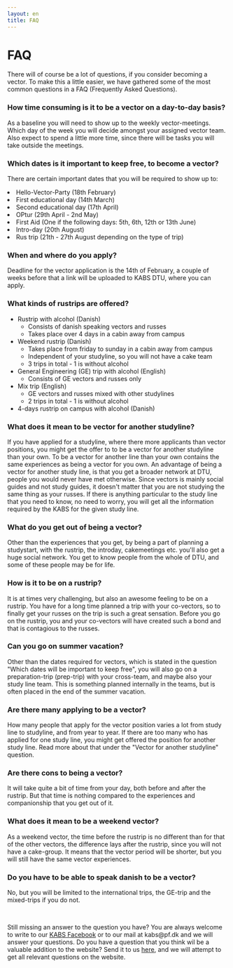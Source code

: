 ```yaml
---
layout: en
title: FAQ
---
```


<h1>FAQ</h1>

<p>There will of course be a lot of questions, if you consider becoming a vector. To make this a little easier, we have gathered some of the most common questions in a FAQ (Frequently Asked Questions).</p>

<h3><b>How time consuming is it to be a vector on a day-to-day basis?</b></h3>
<p>As a baseline you will need to show up to the weekly vector-meetings. Which day of the week you will decide amongst your assigned vector team. Also expect to spend a little more time, since there will be tasks you will take outside the meetings.</p>

<h3><b>Which dates is it important to keep free, to become a vector?</b></h3>
<p>There are certain important dates that you will be required to show up to:<br/>
<li>Hello-Vector-Party (18th February)</li>
<li>First educational day (14th March)</li>
<li>Second educational day (17th April) </li>
<li>OPtur (29th April - 2nd May)</li>
<li>First Aid (One if the following days: 5th, 6th, 12th or 13th June)</li>
<li>Intro-day (20th August)</li>
<li>Rus trip (21th - 27th August depending on the type of trip)</li>
</p>

<h3><b>When and where do you apply?</b></h3>
<p>Deadline for the vector application is the 14th of February, a couple of weeks before that a link will be uploaded to KABS DTU, where you can apply.</p>

<h3><b>What kinds of rustrips are offered?</b></h3>

<ul>
    <li> Rustrip with alcohol (Danish)
        <ul>
            <li>Consists of danish speaking vectors and russes</li>
            <li>Takes place over 4 days in a cabin away from campus</li>
        </ul>
    </li>
    <li> Weekend rustrip (Danish)
        <ul>
            <li>Takes place from friday to sunday in a cabin away from campus</li>
            <li>Independent of your studyline, so you will not have a cake team</li>
            <li>3 trips in total - 1 is without alcohol</li>
        </ul>
    </li>
    <li> General Engineering (GE) trip with alcohol (English)
        <ul>
            <li>Consists of GE vectors and russes only</li>
        </ul>
    </li>
    <li> Mix trip (English)
        <ul>
            <li>GE vectors and russes mixed with other studylines</li>
            <li>2 trips in total - 1 is without alcohol</li>
        </ul>
    </li>
    <li> 4-days rustrip on campus with alcohol (Danish)
    </li>
</ul>


<h3><b>What does it mean to be vector for another studyline?</b></h3>
<p>If you have applied for a studyline, where there more applicants than vector positions, you might get the offer to to be a vector for another studyline than your own.
To be a vector for another line than your own contains the same experiences as being a vector for you own. An advantage of being a vector for another study line, is that you get a broader network at DTU, people you would never have met otherwise.
Since vectors is mainly social guides and not study guides, it doesn't matter that you are not studying the same thing as your russes. If there is anything particular to the study line that you need to know, no need to worry, you will get all the information required by the KABS for the given study line.</p>

<h3><b>What do you get out of being a vector?</b></h3>
<p>Other than the experiences that you get, by being a part of planning a studystart, with the rustrip, the introday, cakemeetings etc. you'll also get a huge social network. You get to know people from the whole of DTU, and some of these people may be for life.</p>

<h3><b>How is it to be on a rustrip?</b></h3>
<p>It is at times very challenging, but also an awesome feeling to be on a rustrip. You have for a long time planned a trip with your co-vectors, so to finally get your russes on the trip is such a great sensation. Before you go on the rustrip, you and your co-vectors will have created such a bond and that is contagious to the russes.</p>

<h3><b>Can you go on summer vacation?</b></h3>
<p>Other than the dates required for vectors, which is stated in the question "Which dates will be important to keep free", you will also go on a preparation-trip (prep-trip) with your cross-team, and maybe also your study line team. This is something planned internally in the teams, but is often placed in the end of the summer vacation.</p>

<h3><b>Are there many applying to be a vector?</b></h3>
<p>How many people that apply for the vector position varies a lot from study line to studyline, and from year to year. If there are too many who has applied for one study line, you might get offered the position for another study line. Read more about that under the "Vector for another studyline" question.</p>

<h3><b>Are there cons to being a vector?</b></h3>
<p>It will take quite a bit of time from your day, both before and after the rustrip. But that time is nothing compared to the experiences and companionship that you get out of it.</p>

<h3><b>What does it mean to be a weekend vector?</b></h3>
<p>As a weekend vector, the time before the rustrip is no different than for that of the other vectors, the difference lays after the rustrip, since you will not have a cake-group. It means that the vector period will be shorter, but you will still have the same vector experiences.</p>

<h3><b>Do you have to be able to speak danish to be a vector?</b></h3>
<p>No, but you will be limited to the international trips, the GE-trip and the mixed-trips if you do not.</p>

<br/>
<p>Still missing an answer to the question you have? You are always welcome to write to our <a href="https://www.facebook.com/kabsdtu/?__tn__=%2Cd%2CP-R&eid=ARCRPL6ZlJWK0Xq3uzUB-eyE69Da7zXRRCY6-XgeR3B-yfcxXdg9zG1AoV0DghCD7HBE5xC7BdWXIS1r">KABS Facebook</a> or to our mail at kabs@pf.dk and we will answer your questions. Do you have a question that you think wil be a valuable addition to the website? Send it to us <a href="https://forms.gle/Ne7cmd8cXtqCVYWw7">here</a>, and we will attempt to get all relevant questions on the website.</p>
